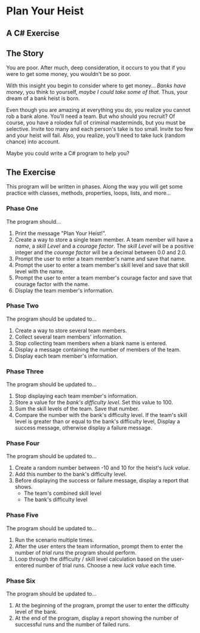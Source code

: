 # Plan Your Heist

## A C# Exercise

## The Story

You are poor. After much, deep consideration, it occurs to you that if you were to get some money, you wouldn't be so poor.

With this insight you begin to consider where to get money... _Banks have money_, you think to yourself, _maybe I could take some of that._ Thus, your dream of a bank heist is born.

Even though you are amazing at everything you do, you realize you cannot rob a bank alone. You'll need a team. But who should you recruit? Of course, you have a rolodex full of criminal masterminds, but you must be selective. Invite too many and each person's take is too small. Invite too few and your heist will fail. Also, you realize, you'll need to take luck (random chance) into account.

Maybe you could write a C# program to help you?

## The Exercise

This program will be written in phases. Along the way you will get some practice with classes, methods, properties, loops, lists, and more...

### Phase One

The program should...

1. Print the message "Plan Your Heist!".
1. Create a way to store a single team member. A team member will have a _name_, a  _skill Level_ and a _courage factor_. The _skill Level_ will be a positive integer and the _courage factor_ will be a decimal between 0.0 and 2.0.
1. Prompt the user to enter a team member's name and save that name.
1. Prompt the user to enter a team member's skill level and save that skill level with the name.
1. Prompt the user to enter a team member's courage factor and save that courage factor with the name.
1. Display the team member's information.

### Phase Two

The program should be updated to...

1. Create a way to store several team members.
1. Collect several team members' information.
1. Stop collecting team members when a blank name is entered.
1. Display a message containing the number of members of the team.
1. Display each team member's information.

### Phase Three

The program should be updated to...

1. Stop displaying each team member's information.
1. Store a value for the _bank's difficulty level_. Set this value to 100.
1. Sum the skill levels of the team. Save that number.
1. Compare the number with the bank's difficulty level. If the team's skill level is greater than or equal to the bank's difficulty level, Display a success message, otherwise display a failure message.

### Phase Four

The program should be updated to...

1. Create a random number between -10 and 10 for the heist's _luck value_.
1. Add this number to the bank's difficulty level.
1. Before displaying the success or failure message, display a report that shows.
    * The team's combined skill level
    * The bank's difficulty level

### Phase Five

The program should be updated to...

1. Run the scenario multiple times.
1. After the user enters the team information, prompt them to enter the number of _trial runs_ the program should perform.
1. Loop through the difficulty / skill level calculation based on the user-entered number of trial runs. Choose a new _luck value_ each time.

### Phase Six

The program should be updated to...

1. At the beginning of the program, prompt the user to enter the difficulty level of the bank.
1. At the end of the program, display a report showing the number of successful runs and the number of failed runs.